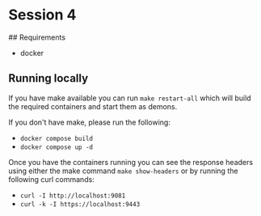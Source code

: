 # Session 4

## Requirements

- docker

## Running locally

If you have make available you can run `make restart-all` which will build the required containers and start them as demons. 

If you don't have make, please run the following:

- `docker compose build`
- `docker compose up -d`

Once you have the containers running you can see the response headers using either the make command `make show-headers` or by running the following curl commands:

- `curl -I http://localhost:9081`
- `curl -k -I https://localhost:9443`
